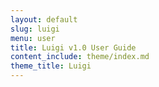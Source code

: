 ```yaml
---
layout: default
slug: luigi
menu: user
title: Luigi v1.0 User Guide
content_include: theme/index.md
theme_title: Luigi
---
```

